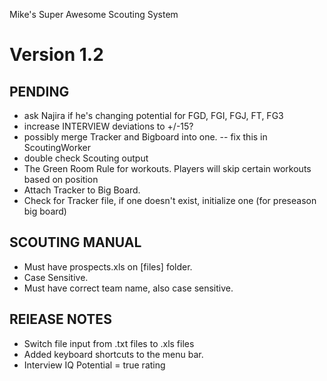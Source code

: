 Mike's Super Awesome Scouting System

Version 1.2
========

PENDING
--
+ ask Najira if he's changing potential for FGD, FGI, FGJ, FT, FG3
+ increase INTERVIEW deviations to +/-15? 
+ possibly merge Tracker and Bigboard into one. -- fix this in ScoutingWorker
+ double check Scouting output
+ The Green Room Rule for workouts. Players will skip certain workouts based on position 
+ Attach Tracker to Big Board. 
+ Check for Tracker file, if one doesn't exist, initialize one (for preseason big board)


SCOUTING MANUAL 
--
+ Must have prospects.xls on [files] folder.
+ Case Sensitive.
+ Must have correct team name, also case sensitive.


RElEASE NOTES
--
+ Switch file input from .txt files to .xls files
+ Added keyboard shortcuts to the menu bar.
+ Interview IQ Potential = true rating